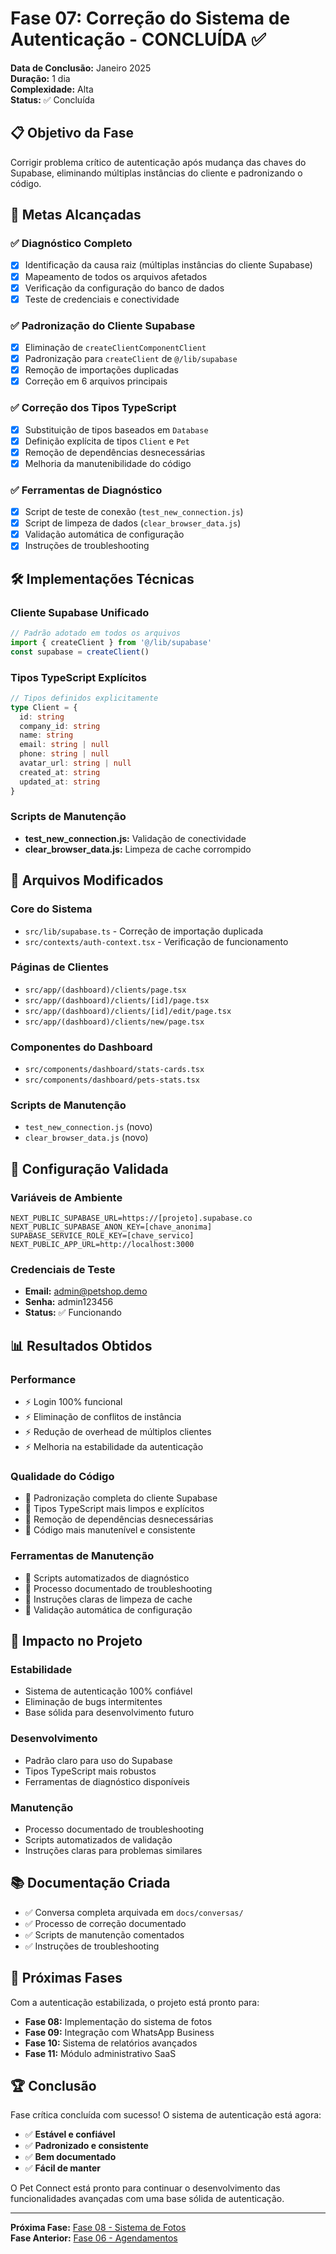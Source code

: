 # Fase 07: Correção do Sistema de Autenticação - CONCLUÍDA ✅

**Data de Conclusão:** Janeiro 2025  
**Duração:** 1 dia  
**Complexidade:** Alta  
**Status:** ✅ Concluída

## 📋 Objetivo da Fase

Corrigir problema crítico de autenticação após mudança das chaves do Supabase, eliminando múltiplas instâncias do cliente e padronizando o código.

## 🎯 Metas Alcançadas

### ✅ Diagnóstico Completo
- [x] Identificação da causa raiz (múltiplas instâncias do cliente Supabase)
- [x] Mapeamento de todos os arquivos afetados
- [x] Verificação da configuração do banco de dados
- [x] Teste de credenciais e conectividade

### ✅ Padronização do Cliente Supabase
- [x] Eliminação de `createClientComponentClient`
- [x] Padronização para `createClient` de `@/lib/supabase`
- [x] Remoção de importações duplicadas
- [x] Correção em 6 arquivos principais

### ✅ Correção dos Tipos TypeScript
- [x] Substituição de tipos baseados em `Database`
- [x] Definição explícita de tipos `Client` e `Pet`
- [x] Remoção de dependências desnecessárias
- [x] Melhoria da manutenibilidade do código

### ✅ Ferramentas de Diagnóstico
- [x] Script de teste de conexão (`test_new_connection.js`)
- [x] Script de limpeza de dados (`clear_browser_data.js`)
- [x] Validação automática de configuração
- [x] Instruções de troubleshooting

## 🛠️ Implementações Técnicas

### Cliente Supabase Unificado
```typescript
// Padrão adotado em todos os arquivos
import { createClient } from '@/lib/supabase'
const supabase = createClient()
```

### Tipos TypeScript Explícitos
```typescript
// Tipos definidos explicitamente
type Client = {
  id: string
  company_id: string
  name: string
  email: string | null
  phone: string | null
  avatar_url: string | null
  created_at: string
  updated_at: string
}
```

### Scripts de Manutenção
- **test_new_connection.js:** Validação de conectividade
- **clear_browser_data.js:** Limpeza de cache corrompido

## 📁 Arquivos Modificados

### Core do Sistema
- `src/lib/supabase.ts` - Correção de importação duplicada
- `src/contexts/auth-context.tsx` - Verificação de funcionamento

### Páginas de Clientes
- `src/app/(dashboard)/clients/page.tsx`
- `src/app/(dashboard)/clients/[id]/page.tsx`
- `src/app/(dashboard)/clients/[id]/edit/page.tsx`
- `src/app/(dashboard)/clients/new/page.tsx`

### Componentes do Dashboard
- `src/components/dashboard/stats-cards.tsx`
- `src/components/dashboard/pets-stats.tsx`

### Scripts de Manutenção
- `test_new_connection.js` (novo)
- `clear_browser_data.js` (novo)

## 🔧 Configuração Validada

### Variáveis de Ambiente
```env
NEXT_PUBLIC_SUPABASE_URL=https://[projeto].supabase.co
NEXT_PUBLIC_SUPABASE_ANON_KEY=[chave_anonima]
SUPABASE_SERVICE_ROLE_KEY=[chave_servico]
NEXT_PUBLIC_APP_URL=http://localhost:3000
```

### Credenciais de Teste
- **Email:** admin@petshop.demo
- **Senha:** admin123456
- **Status:** ✅ Funcionando

## 📊 Resultados Obtidos

### Performance
- ⚡ Login 100% funcional
- ⚡ Eliminação de conflitos de instância
- ⚡ Redução de overhead de múltiplos clientes
- ⚡ Melhoria na estabilidade da autenticação

### Qualidade do Código
- 🎯 Padronização completa do cliente Supabase
- 🎯 Tipos TypeScript mais limpos e explícitos
- 🎯 Remoção de dependências desnecessárias
- 🎯 Código mais manutenível e consistente

### Ferramentas de Manutenção
- 🔧 Scripts automatizados de diagnóstico
- 🔧 Processo documentado de troubleshooting
- 🔧 Instruções claras de limpeza de cache
- 🔧 Validação automática de configuração

## 🚀 Impacto no Projeto

### Estabilidade
- Sistema de autenticação 100% confiável
- Eliminação de bugs intermitentes
- Base sólida para desenvolvimento futuro

### Desenvolvimento
- Padrão claro para uso do Supabase
- Tipos TypeScript mais robustos
- Ferramentas de diagnóstico disponíveis

### Manutenção
- Processo documentado de troubleshooting
- Scripts automatizados de validação
- Instruções claras para problemas similares

## 📚 Documentação Criada

- ✅ Conversa completa arquivada em `docs/conversas/`
- ✅ Processo de correção documentado
- ✅ Scripts de manutenção comentados
- ✅ Instruções de troubleshooting

## 🔄 Próximas Fases

Com a autenticação estabilizada, o projeto está pronto para:
- **Fase 08:** Implementação do sistema de fotos
- **Fase 09:** Integração com WhatsApp Business
- **Fase 10:** Sistema de relatórios avançados
- **Fase 11:** Módulo administrativo SaaS

## 🏆 Conclusão

Fase crítica concluída com sucesso! O sistema de autenticação está agora:
- ✅ **Estável e confiável**
- ✅ **Padronizado e consistente**
- ✅ **Bem documentado**
- ✅ **Fácil de manter**

O Pet Connect está pronto para continuar o desenvolvimento das funcionalidades avançadas com uma base sólida de autenticação.

---

**Próxima Fase:** [Fase 08 - Sistema de Fotos](../fases/fase-08-sistema-fotos.md)  
**Fase Anterior:** [Fase 06 - Agendamentos](fase-06-agendamentos-concluida.md)